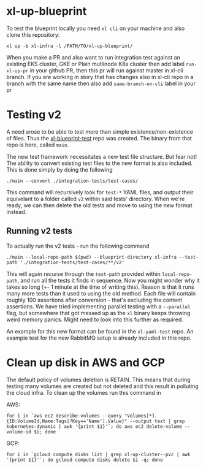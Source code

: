 # xl-up-blueprint

To test the blueprint locally you need `xl cli` on your machine  and also clone this repository:

```$xslt
xl up -b xl-infra -l /PATH/TO/xl-up-blueprint/
```

When you make a PR and also want to run integration test against an existing EKS cluster, GKE or Plain mutlinode K8s cluster then add label ``run-xl-up-pr`` in your github PR, then this pr will run against master in xl-cli branch. If you are working in story that has changes also in xl-cli repo in a branch with the same name then also add ``same-branch-on-cli`` label in your pr

# Testing v2

A need arose to be able to test more than simple existence/non-existence of files. Thus the [xl-blueprint-test](https://github.com/xebialabs/xl-yaml-test) repo was created. The binary from that repo is here, called `main`.

The new test framework necessitates a new test file structure. But fear not! The ability to convert existing test files to the new format is also included. This is done simply by doing the following

```
./main --convert ./integration-tests/test-cases/
```

This command will recursively look for `test-*` YAML files, and output their equivelant to a folder called `v2` within said tests' directory. When we're ready, we can then delete the old tests and move to using the new format instead. 

## Running v2 tests

To actually run the v2 tests - run the following command

```
./main --local-repo-path $(pwd) --blueprint-directory xl-infra --test-path './integration-tests/test-cases/**/v2'
```

This will again recurse through the `test-path` provided within `local-repo-path`, and run all the tests it finds in sequence. Now you might wonder why it takes so long (+- 1 minute at the time of writing this). Reason is that it runs many more tests than it used to using the old method. Each file will contain roughly 100 assertions after conversion - that's excluding the content assertions. We have tried implementing parallel testing with a `--parallel` flag, but somewhere that got messed up as the `xl` binary keeps throwing weird memory panics. Might need to look into this further as required. 

An example for this new format can be found in the `xl-yaml-test` repo. An example test for the new RabbitMQ setup is already included in this repo. 

# Clean up disk in AWS and GCP

The default policy of volumes deletion is RETAIN. This means that during testing many volumes are created but not deleted and this result in polluting the cloud infra. To clean up the volumes run this command in

AWS:

```$xslt
for i in `aws ec2 describe-volumes --query "Volumes[*].{ID:VolumeId,Name:Tags[?Key=='Name'].Value}" --output text | grep kubernetes-dynamic | awk '{print $1}'`; do aws ec2 delete-volume --volume-id $i; done
```   

GCP:

```$xslt
for i in `gcloud compute disks list | grep xl-up-cluster--pvc | awk '{print $1}'`; do gcloud compute disks delete $i -q; done
```